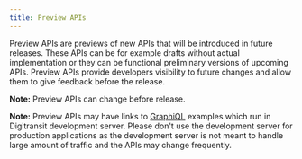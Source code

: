 ```yaml
---
title: Preview APIs
---
```


Preview APIs are previews of new APIs that will be introduced in future releases.
These APIs can be for example drafts without actual implementation or they can be functional preliminary versions of upcoming APIs. Preview APIs provide developers visibility to future changes and allow them to give feedback before the release.

**Note:** Preview APIs can change before release.

**Note:** Preview APIs may have links to [GraphiQL](../graphiql-0) examples which run in Digitransit development server. Please don't use the development server for production applications as the development server is not meant to handle large amount of traffic and the APIs may change frequently.
